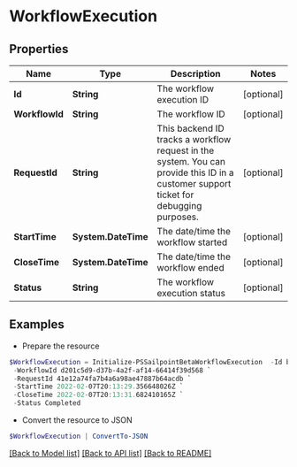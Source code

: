 # WorkflowExecution
## Properties

Name | Type | Description | Notes
------------ | ------------- | ------------- | -------------
**Id** | **String** | The workflow execution ID | [optional] 
**WorkflowId** | **String** | The workflow ID | [optional] 
**RequestId** | **String** | This backend ID tracks a workflow request in the system. You can provide this ID in a customer support ticket for debugging purposes. | [optional] 
**StartTime** | **System.DateTime** | The date/time the workflow started | [optional] 
**CloseTime** | **System.DateTime** | The date/time the workflow ended | [optional] 
**Status** | **String** | The workflow execution status | [optional] 

## Examples

- Prepare the resource
```powershell
$WorkflowExecution = Initialize-PSSailpointBetaWorkflowExecution  -Id b393f4e2-4785-4d7f-ab27-3a6b8ded4c81 `
 -WorkflowId d201c5d9-d37b-4a2f-af14-66414f39d568 `
 -RequestId 41e12a74fa7b4a6a98ae47887b64acdb `
 -StartTime 2022-02-07T20:13:29.356648026Z `
 -CloseTime 2022-02-07T20:13:31.682410165Z `
 -Status Completed
```

- Convert the resource to JSON
```powershell
$WorkflowExecution | ConvertTo-JSON
```

[[Back to Model list]](../README.md#documentation-for-models) [[Back to API list]](../README.md#documentation-for-api-endpoints) [[Back to README]](../README.md)

